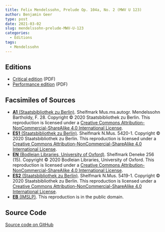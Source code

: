 ```yaml
---
title: Felix Mendelssohn, Prelude Op. 104a, No. 2 (MWV U 123)
author: Benjamin Geer
type: post
date: 2021-03-02
slug: mendelssohn-prelude-MWV-U-123
categories:
  - Editions
tags:
  - Mendelssohn
---
```


## Editions

- [Critical edition](/editions/Mendelssohn_MWV_U_123_Critical_Edition.pdf) (PDF)
- [Performance edition](/editions/Mendelssohn_MWV_U_123_Performance_Edition.pdf) (PDF)

## Facsimiles of Sources

- [**A1** (Staatsbibliothek zu
  Berlin)](/facsimiles/Mendelssohn-MWV-U-123-A1-SBB.pdf). Shelfmark
  Mus.ms.autogr. Mendelssohn Bartholdy, F. 28. Copyright © 2020
  Staatsbibliothek zu Berlin. This reproduction is licensed under a
  [Creative Commons Attribution-NonCommercial-ShareAlike 4.0
  International License](http://creativecommons.org/licenses/by-nc-sa/4.0/).
- [**ES1** (Staatsbibliothek zu Berlin)](/facsimiles/Mendelssohn-MWV-U-123-S1-SBB.pdf). Shelfmark
  N.Mus. 5420-1. Copyright © 2020 Staatsbibliothek zu Berlin. This reproduction is licensed under a
  [Creative Commons Attribution-NonCommercial-ShareAlike 4.0
  International License](http://creativecommons.org/licenses/by-nc-sa/4.0/).
- [**EN** (Bodleian Libraries, University of
  Oxford)](/facsimiles/Mendelssohn-MWV-U-123-N-Oxford.pdf). Shelfmark Deneke 256
  (15). Copyright © 2020 Bodleian Libraries, University of
  Oxford. This reproduction is licensed under a [Creative Commons
  Attribution-NonCommercial-ShareAlike 4.0 International
  License](http://creativecommons.org/licenses/by-nc-sa/4.0/).
- [**ES2** (Staatsbibliothek zu
  Berlin)](/facsimiles/Mendelssohn-MWV-U-123-S2-SBB.pdf). Shelfmark
  N.Mus. 5419-1. Copyright © 2020 Staatsbibliothek zu Berlin. This
  reproduction is licensed under a [Creative Commons
  Attribution-NonCommercial-ShareAlike 4.0 International
  License](http://creativecommons.org/licenses/by-nc-sa/4.0/).
- [**EB**
  (IMSLP)](/facsimiles/Mendelssohn-MWV-U-123-Breitkopf-IMSLP.pdf). This
  reproduction is in the public domain.

## Source Code

[Source code on GitHub](https://github.com/benjamingeer/Tondauer/tree/master/editions/Mendelssohn_MWV_U_123/print)
